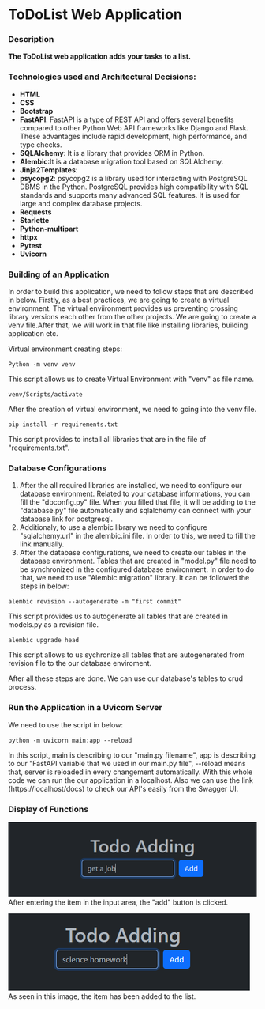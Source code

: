 # ToDoList Web Application
### Description
**The ToDoList web application adds your tasks to a list.**

### Technologies used and Architectural Decisions:
* **HTML**
* **CSS**
* **Bootstrap**
* **FastAPI**: FastAPI is a type of REST API and offers several benefits compared to other Python Web API frameworks like Django and Flask. These advantages include rapid development, high performance, and type checks.
* **SQLAlchemy**: It is a library that provides ORM in Python.
* **Alembic**:It is a database migration tool based on SQLAlchemy.
* **Jinja2Templates**:
* **psycopg2**: psycopg2 is a library used for interacting with PostgreSQL DBMS in the Python. PostgreSQL provides high compatibility with SQL standards and supports many advanced SQL features. It is used for large and complex database projects.
* **Requests**
* **Starlette** 
* **Python-multipart**
* **httpx**
* **Pytest**
* **Uvicorn**

### Building of an Application
In order to build this application, we need to follow steps that are described in below.
Firstly, as a best practices, we are going to create a virtual environment. The virtual enviironment provides us preventing crossing library versions each other from the other projects. We are going to create a venv file.After that, we will work in that file like installing libraries, building application etc.

Virtual environment creating steps:

<pre><code>Python -m venv venv</code></pre>
This script allows us to create Virtual Environment with "venv" as file name.
<pre><code>venv/Scripts/activate</code></pre> 
After the creation of virtual environment, we need to going into the venv file. 
<pre><code>pip install -r requirements.txt</code></pre>
This script provides to install all libraries that are in the file of "requirements.txt".

### Database Configurations

1. After the all required libraries are installed, we need to configure our database environment. Related to your database informations, you can fill the "dbconfig.py" file. When you filled that file, it will be adding to the "database.py" file automatically and sqlalchemy can connect with your database link for postgresql.
2. Additionaly, to use a alembic library we need to configure "sqlalchemy.url" in the alembic.ini file. In order to this, we need to fill the link manually.
3. After the database configurations, we need to create our tables in the database environment. Tables that are created in "model.py" file need to be synchronized in the configured database environment. In order to do that, we need to use "Alembic migration" library. It can be followed the steps in below:
<pre><code>alembic revision --autogenerate -m "first commit"</code></pre> 
This script provides us to autogenerate all tables that are created in models.py as a revision file.   
<pre><code>alembic upgrade head</code></pre> 
This script allows to us sychronize all tables that are autogenerated from revision file to the our database enviroment.

After all these steps are done. We can use our database's tables to crud process.

### Run the Application in a Uvicorn Server

We need to use the script in below:

<pre><code>python -m uvicorn main:app --reload</code></pre> In this script, main is describing to our "main.py filename", app is describing to our "FastAPI variable that we used in our main.py file", --reload means that, server is reloaded in every changement automatically. With this whole code we can run the our application in a localhost. Also we can use the link (https://localhost/docs) to check our API's easily from the Swagger UI. 





### Display of Functions
![Jpeg-1](https://github.com/UmitEkmekci/ToDoList/blob/main/1.PNG)
<br/>
After entering the item in the input area, the "add" button is clicked.

![Jpeg-1](https://raw.githubusercontent.com/UmitEkmekci/ToDoList/a50ec0852dd395e3ca6d5c9fe0a3ccfdbd7a8dfb/jpeg1.PNG)
<br/>
As seen in this image, the item has been added to the list.

